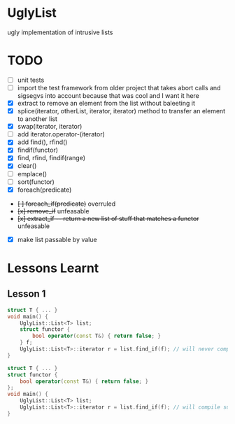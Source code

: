 UglyList
========

ugly implementation of intrusive lists

TODO
====

* [ ] unit tests
* [ ] import the test framework from older project that takes abort calls and sigsegvs into account because that was cool and I want it here
* [x] extract to remove an element from the list without baleeting it
* [x] splice(iterator, otherList, iterator, iterator) method to transfer an element to another list
* [x] swap(iterator, iterator)
* [ ] add iterator.operator-(iterator)
* [x] add find(), rfind()
* [x] findif(functor)
* [x] find, rfind, findif(range)
* [x] clear()
* [ ] emplace()
* [ ] sort(functor)
* [x] foreach(predicate)
* ~~[ ] foreach_if(predicate)~~ overruled
* ~~[x] remove_if~~ unfeasable
* ~~[x] extract_if -- return a new list of stuff that matches a functor~~ unfeasable
* [x] make list passable by value

Lessons Learnt
==============

Lesson 1
--------

```C++
struct T { ... }
void main() {
    UglyList::List<T> list;
    struct functor {
        bool operator(const T&) { return false; }
    } f;
    UglyList::List<T>::iterator r = list.find_if(f); // will never compile. ever.
}
```

```C++
struct T { ... }
struct functor {
    bool operator(const T&) { return false; }
};
void main() {
    UglyList::List<T> list;
    UglyList::List<T>::iterator r = list.find_if(f); // will compile successfully and it will work.
}
```
